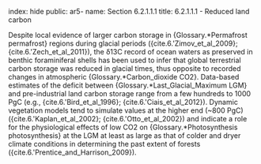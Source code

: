index: hide
public: ar5-
name: Section 6.2.1.1.1
title: 6.2.1.1.1 - Reduced land carbon

Despite local evidence of larger carbon storage in {Glossary.*Permafrost permafrost} regions during glacial periods ({cite.6.'Zimov_et_al_2009}; {cite.6.'Zech_et_al_2011}), the δ13C record of ocean waters as preserved in benthic foraminiferal shells has been used to infer that global terrestrial carbon storage was reduced in glacial times, thus opposite to recorded changes in atmospheric {Glossary.*Carbon_dioxide CO2}. Data-based estimates of the deficit between {Glossary.*Last_Glacial_Maximum LGM} and pre-industrial land carbon storage range from a few hundreds to 1000 PgC (e.g., {cite.6.'Bird_et_al_1996}; {cite.6.'Ciais_et_al_2012}). Dynamic vegetation models tend to simulate values at the higher end (~800 PgC) ({cite.6.'Kaplan_et_al_2002}; {cite.6.'Otto_et_al_2002}) and indicate a role for the physiological effects of low CO2 on {Glossary.*Photosynthesis photosynthesis} at the LGM at least as large as that of colder and dryer climate conditions in determining the past extent of forests ({cite.6.'Prentice_and_Harrison_2009}).
